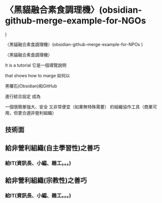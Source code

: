 # 〈黑貓融合素食調理機〉(obsidian-github-merge-example-for-NGOs 
)

〈黑貓融合素食調理機〉(obsidian-github-merge-example-for-NPOs
)

〈黑貓融合素食調理機〉

It is a tutorial 
它是一個導覽說明

that shows how to marge 
如何以

黑曜石(Obsidian)和GitHub

進行綜合設定
成為

一個很簡單強大、安全
又非常便宜（如果無特殊需要）
的組織協作工具（商業可用，但更合適非營利組織）

## 技術面


## 給非營利組織(自主學習性)之善巧

  ### 給IT(資訊長、小編、雜工。。。)


## 給非營利組織(宗教性)之善巧

  ### 給IT(資訊長、小編、雜工。。。)

  
